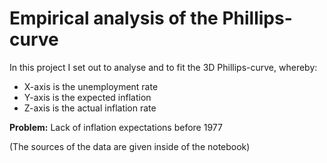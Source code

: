 # Empirical analysis of the Phillips-curve
In this project I set out to analyse and to fit the 3D Phillips-curve, whereby:
* X-axis is the unemployment rate
* Y-axis is the expected inflation
* Z-axis is the actual inflation rate

**Problem:** Lack of inflation expectations before 1977

(The sources of the data are given inside of the notebook)
